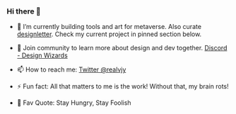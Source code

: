 ### Hi there 👋

- 🔭 I’m currently building tools and art for metaverse. Also curate [designletter](https://designletter.co). Check my current project in pinned section below.
- 💬 Join community to learn more about design and dev together. [Discord - Design Wizards](https://discord.gg/NXhnXYZr)
- 📫 How to reach me: [Twitter @realvjy](https://twitter.com/realvjy)

- ⚡ Fun fact: All that matters to me is the work! Without that, my brain rots!
- 🔆 Fav Quote: Stay Hungry, Stay Foolish

